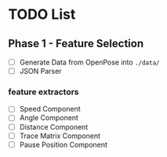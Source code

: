 # TODO List

## Phase 1 - Feature Selection

- [ ] Generate Data from OpenPose into `./data/`
- [ ] JSON Parser

### feature extractors
- [ ] Speed Component
- [ ] Angle Component
- [ ] Distance Component
- [ ] Trace Matrix Component
- [ ] Pause Position Component
